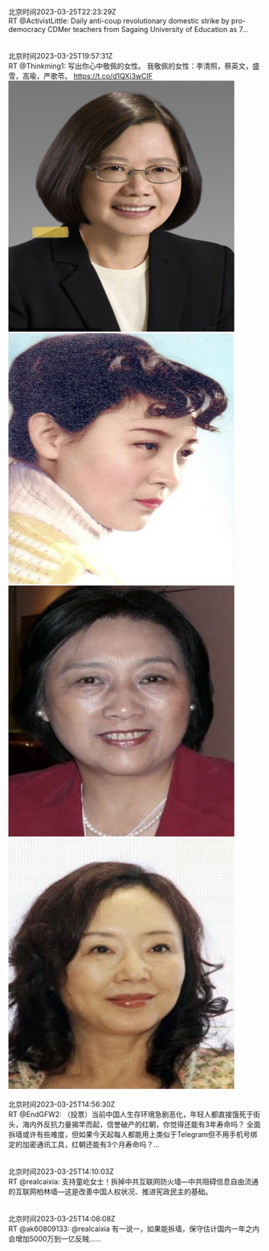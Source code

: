 北京时间2023-03-25T22:23:29Z<br>RT @ActivistLittle: Daily anti-coup revolutionary domestic strike by pro-democracy CDMer teachers from Sagaing University of Education as 7…<br><br><br>北京时间2023-03-25T19:57:31Z<br>RT @Thinkming1: 写出你心中敬佩的女性。
我敬佩的女性：李清照，蔡英文，盛雪，高瑜，严歌苓。 https://t.co/d1QXj3wCIF<br><img src='/temp/image/2023/w-Month-3/1639597377052110848_0.jpg' width='450' height='500'><img src='/temp/image/2023/w-Month-3/1639597377052110848_1.jpg' width='450' height='500'><img src='/temp/image/2023/w-Month-3/1639597377052110848_2.jpg' width='450' height='500'><img src='/temp/image/2023/w-Month-3/1639597377052110848_3.jpg' width='450' height='500'><br><br>北京时间2023-03-25T14:56:30Z<br>RT @EndGFW2: （投票）当前中国人生存环境急剧恶化，年轻人都直接饿死于街头，海内外反抗力量揭竿而起，信誉破产的红朝，你觉得还能有3年寿命吗？
全面拆墙或许有些难度，但如果今天起每人都能用上类似于Telegram但不用手机号绑定的加密通讯工具，红朝还能有3个月寿命吗？…<br><br><br>北京时间2023-03-25T14:10:03Z<br>RT @realcaixia: 支持童屹女士！拆掉中共互联网防火墙—中共阻碍信息自由流通的互联网柏林墙—这是改善中国人权状况、推进宪政民主的基础。<br><br><br>北京时间2023-03-25T14:08:08Z<br>RT @ak60809133: @realcaixia 有一说一，如果能拆墙，保守估计国内一年之内会增加5000万到一亿反贼……<br><br><br>